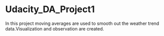 # Udacity_DA_Project1
In this project moving averages are used to smooth out the weather trend data.Visualization and observation are created.
